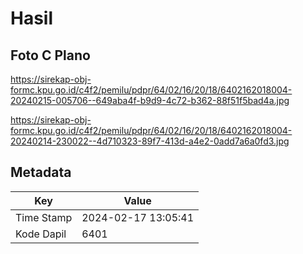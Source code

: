 # Hasil

## Foto C Plano

https://sirekap-obj-formc.kpu.go.id/c4f2/pemilu/pdpr/64/02/16/20/18/6402162018004-20240215-005706--649aba4f-b9d9-4c72-b362-88f51f5bad4a.jpg

https://sirekap-obj-formc.kpu.go.id/c4f2/pemilu/pdpr/64/02/16/20/18/6402162018004-20240214-230022--4d710323-89f7-413d-a4e2-0add7a6a0fd3.jpg


## Metadata

| Key        | Value               |
| ---------- | ------------------- |
| Time Stamp | 2024-02-17 13:05:41 |
| Kode Dapil | 6401                |



